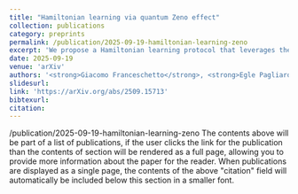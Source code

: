 ```yaml
---
title: "Hamiltonian learning via quantum Zeno effect"
collection: publications
category: preprints
permalink: /publication/2025-09-19-hamiltonian-learning-zeno
excerpt: 'We propose a Hamiltonian learning protocol that leverages the quantum Zeno effect to reshape and localize system dynamics, enabling the extraction of local Hamiltonian coefficients, and demonstrate its feasibility by learning a 109-qubit Hamiltonian on IBM’s hardware.'
date: 2025-09-19
venue: 'arXiv'
authors: '<strong>Giacomo Franceschetto</strong>, <strong>Egle Pagliaro</strong>, Luciano Pereira, Leonardo Zambrano, Antonio Acín'
slidesurl: 
link: 'https://arXiv.org/abs/2509.15713'
bibtexurl: 
citation: 
---
```

/publication/2025-09-19-hamiltonian-learning-zeno
The contents above will be part of a list of publications, if the user clicks the link for the publication than the contents of section will be rendered as a full page, allowing you to provide more information about the paper for the reader. When publications are displayed as a single page, the contents of the above "citation" field will automatically be included below this section in a smaller font.